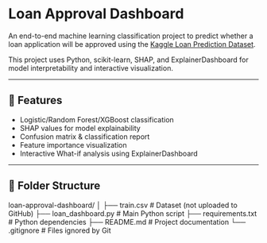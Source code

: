 # Loan Approval Dashboard

An end-to-end machine learning classification project to predict whether a loan application will be approved using the [Kaggle Loan Prediction Dataset](https://www.kaggle.com/datasets).

This project uses Python, scikit-learn, SHAP, and ExplainerDashboard for model interpretability and interactive visualization.

---

## 🚀 Features

- Logistic/Random Forest/XGBoost classification
- SHAP values for model explainability
- Confusion matrix & classification report
- Feature importance visualization
- Interactive What-if analysis using ExplainerDashboard

---

## 📁 Folder Structure

loan-approval-dashboard/
│
├── train.csv # Dataset (not uploaded to GitHub)
├── loan_dashboard.py # Main Python script
├── requirements.txt # Python dependencies
├── README.md # Project documentation
└── .gitignore # Files ignored by Git

